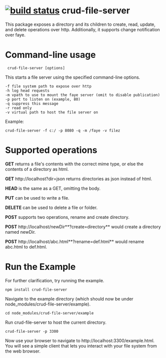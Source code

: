[![build status](https://secure.travis-ci.org/omphalos/crud-file-server.png)](http://travis-ci.org/omphalos/crud-file-server)
crud-file-server
================

This package exposes a directory and its children to create, read, update, and delete operations over http.
Additionally, it supports change notification over faye.

Command-line usage
==================

     crud-file-server [options]

This starts a file server using the specified command-line options.

    -f file system path to expose over http
	-h log head requests
	-m vpath to use to mount the faye server (omit to disable publication)
    -p port to listen on (example, 80)
    -q suppress this message
	-r read only
    -v virtual path to host the file server on	
	
Example:

    crud-file-server -f c:/ -p 8080 -q -m /faye -v filez	

Supported operations
====================

**GET** returns a file's contents with the correct mime type, or else the contents of a directory as html.

**GET** http://localhost?dir=json returns directories as json instead of html.

**HEAD** is the same as a GET, omitting the body.

**PUT** can be used to write a file.

**DELETE** can be used to delete a file or folder.

**POST** supports two operations, rename and create directory.  

**POST** http://localhost/newDir**?create=directory** would create a directory named newDir.  

**POST** http://localhost/abc.html**?rename=def.html** would rename abc.html to def.html.

Run the Example
===============

For further clarification, try running the example.

    npm install crud-file-server

Navigate to the example directory (which should now be under node_modules/crud-file-server/example).

	cd node_modules/crud-file-server/example

Run crud-file-server to host the current directory. 

    crud-file-server -p 3300
    	
Now use your browser to navigate to http://localhost:3300/example.html.  
You will see a simple client that lets you interact with your file system from the web browser.
